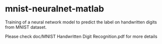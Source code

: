 # mnist-neuralnet-matlab

Training of a neural network model to predict the label on handwritten digits from MNIST dataset.

Please check doc/MNIST Handwritten Digit Recognition.pdf for more details
